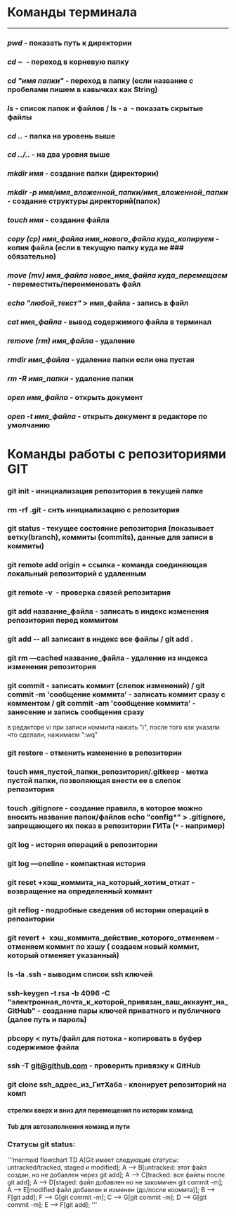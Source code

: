 # Команды терминала
----
### _pwd_ - показать путь к директории 
### _cd_ ~  - переход в корневую папку
### _cd "имя папки"_ - переход в папку (если название с пробелами пишем в кавычках как String)
### _ls_ - список папок и файлов / ls - a  - показать скрытые файлы
### _cd .._ - папка на уровень выше
### _cd ../.._ - на два уровня выше
### _mkdir имя_ - создание папки (директории)
### _mkdir -p имя/имя_вложенной_папки/имя_вложенной_папки_ - создание структуры директорий(папок)
### _touch имя_ - создание файла
### _copy (cp) имя_файла имя_нового_файла куда_копируем_ - копия файла (если в текущую папку куда не ### обязательно)
### _move (mv) имя_файла новое_имя_файла куда_перемещаем_ - переместить/переименовать файл
### _echo "любой_текст"_ > имя_файла - запись в файл
### _cat имя_файла_ - вывод содержимого файла в терминал
### _remove (rm) имя_файла_ - удаление
### _rmdir имя_файла_ - удаление папки если она пустая 
### _rm -R имя_папки_ - удаление папки
### _open имя_файла_ - открыть документ 
### _open -t имя_файла_ - открыть документ в редакторе по умолчанию

# Команды работы с репозиториями GIT

### git init - инициализация репозитория в текущей папке
### rm -rf .git - снть инициализацию с репозитория
### git status - текущее состояние репозитория (показывает ветку(branch), коммиты (commits), данные для записи в коммиты)
### git remote add origin + ссылка - команда соединяющая локальный репозиторий с удаленным
### git remote -v  - проверка связей репозитария
### git add название_файла - записать в индекс изменения репозитория перед коммитом
### git add -- all записаит в индекс все файлы / git add .
### git rm —cached название_файла - удаление из индекса изменения репозитория
### git commit - записать коммит (слепок изменений) / git commit -m 'сообщение коммита' - записать коммит сразу с комментом / git commit -am 'сообщение коммита' - занесение и запись сообщения сразу
в редакторе vi при записи коммита нажать "i", после того как указали что сделали, нажимаем ":wq"
### git restore - отменить изменение в репозитории
### touch имя_пустой_папки_репозитория/.gitkeep - метка пустой папки, позволяющая внести ее в слепок репозитория
### touch .gitignore - создание правила, в которое можно вносить название папок/файлов echo "config*" > .gitignore, запрещающего их показ в репозитории ГИТа (`*` - например)
### git log - история операций в репозитории
### git log —oneline - компактная история
### git reset +хэш_коммита_на_который_хотим_откат - возвращение на определенный коммит
### git reflog - подробные сведения об истории операций в репозитории
### git revert +  хэш_коммита_действие_которого_отменяем - отменяем коммит по хэшу ( создаем новый коммит, который отменяет указанный)
### ls -la .ssh - выводим список ssh ключей
### ssh-keygen -t rsa -b 4096 -C "электронная_почта_к_которой_привязан_ваш_аккаунт_на_GitHub" - создание пары ключей приватного и публичного (далее путь и пароль)
### pbcopy < путь/файл для потока - копировать в буфер содержимое файла
### ssh -T git@github.com - проверить привязку к GitHub
### git clone ssh_адрес_из_ГитХаба - клонирует репозиторий на комп


#### стрелки вверх и вниз для перемещения по истории команд

#### Tub для автозаполнения команд и пути


### Статусы git status:
'''mermaid
flowchart TD
    A[Git имеет следующие статусы: untracked/tracked, staged и modified];
    A --> B[untracked: этот файл создан, но не добавлен через git add];
    A --> C[tracked: все файлы после git add];
    A --> D[staged: файл добавлен но не закомичен git commit -m];
    A --> E[modified файл добавлен и изменен (до/после коомита)];
    B --> F[git add];
    F --> G[git commit -m];
    C --> G[git commit -m];
    D --> G[git commit -m];
    E --> F[git add];
'''
